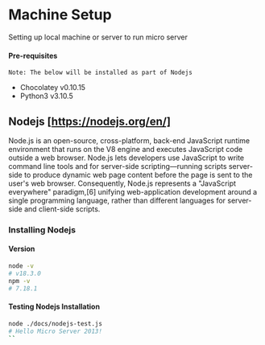 # Machine Setup
Setting up local machine or server to run micro server
#### Pre-requisites
    Note: The below will be installed as part of Nodejs
* Chocolatey v0.10.15
* Python3 v3.10.5
## Nodejs [https://nodejs.org/en/]
Node.js is an open-source, cross-platform, back-end JavaScript runtime environment that runs on the V8 engine and executes JavaScript code outside a web browser. Node.js lets developers use JavaScript to write command line tools and for server-side scripting—running scripts server-side to produce dynamic web page content before the page is sent to the user's web browser. Consequently, Node.js represents a "JavaScript everywhere" paradigm,[6] unifying web-application development around a single programming language, rather than different languages for server-side and client-side scripts.
### Installing Nodejs
#### Version
```bash
node -v
# v18.3.0
npm -v
# 7.18.1
```
#### Testing Nodejs Installation
```bash
node ./docs/nodejs-test.js
# Hello Micro Server 2013!
``